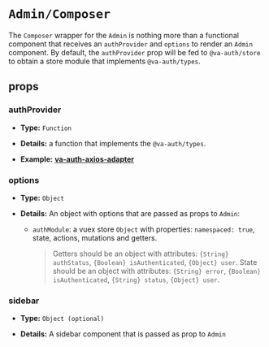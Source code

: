 # `Admin/Composer`

The `Composer` wrapper for the `Admin` is nothing more than a functional component that receives an `authProvider` and `options` to render an `Admin` component. By default, the `authProvider` prop will be fed to `@va-auth/store` to obtain a store module that implements `@va-auth/types`.

## props

### authProvider

+   **Type:** `Function`

+   **Details:** a function that implements the `@va-auth/types`.

+   **Example:** [**va-auth-axios-adapter**](https://github.com/Cambalab/va-auth-axios-adapter)

### options

+   **Type:** `Object`

+   **Details:** An object with options that are passed as props to `Admin`:
    +   `authModule`: a vuex store `Object` with properties: `namespaced: true`, state, actions, mutations and getters.  
        > Getters should be an object with attributes: `{String} authStatus`, `{Boolean} isAuthenticated`, `{Object} user`. State should be an object with attributes: `{String} error`, `{Boolean} isAuthenticated`, `{String} status`, `{Object} user`.

### sidebar

+   **Type:** `Object (optional)`

+   **Details:** A sidebar component that is passed as prop to `Admin`
